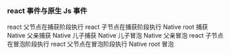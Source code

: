 ### react 事件与原生 Js 事件

react 父节点在捕获阶段执行
react 子节点在捕获阶段执行
Native root 捕获
Native 父亲捕获
Native 儿子捕获
Native 儿子冒泡
Native 父亲冒泡
react 子节点在冒泡阶段执行
react 父节点在冒泡阶段执行
Native root 冒泡
